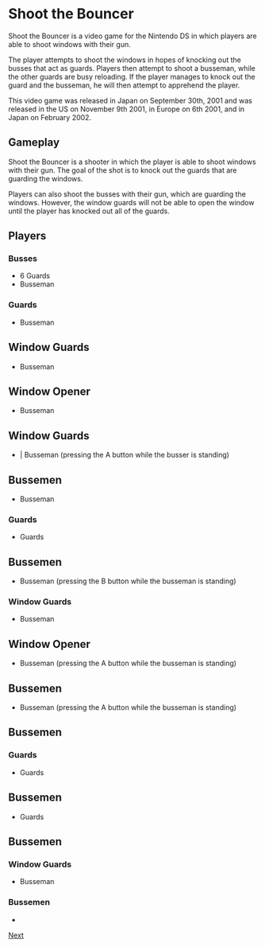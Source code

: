 # Shoot the Bouncer

Shoot the Bouncer is a video game for the Nintendo DS in which players are able to shoot windows with their gun.

The player attempts to shoot the windows in hopes of knocking out the busses that act as guards. Players then attempt to shoot a busseman, while the other guards are busy reloading. If the player manages to knock out the guard and the busseman, he will then attempt to apprehend the player.

This video game was released in Japan on September 30th, 2001 and was released in the US on November 9th 2001, in Europe on 6th 2001, and in Japan on February 2002.

## Gameplay

Shoot the Bouncer is a shooter in which the player is able to shoot windows with their gun. The goal of the shot is to knock out the guards that are guarding the windows.

Players can also shoot the busses with their gun, which are guarding the windows. However, the window guards will not be able to open the window until the player has knocked out all of the guards.

## Players

### Busses

*   6 Guards
*   Busseman

### Guards

*   Busseman

## Window Guards

*   Busseman

## Window Opener

*   Busseman

## Window Guards

*   | Busseman (pressing the A button while the busser is standing)

## Bussemen

*   Busseman

### Guards

*   Guards

## Bussemen

*   Busseman (pressing the B button while the busseman is standing)

### Window Guards

*   Busseman

## Window Opener

*   Busseman (pressing the A button while the busseman is standing)

## Bussemen

*   Busseman (pressing the A button while the busseman is standing)

## Bussemen

### Guards

*   Guards

## Bussemen

*   Guards

## Bussemen

### Window Guards

*   Busseman

### Bussemen

*
[Next](128.md)